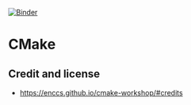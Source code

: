 [![Binder](https://mybinder.org/badge_logo.svg)](https://mybinder.org/v2/gh/ENCCS/cmake-workshop/HEAD)

# CMake

## Credit and license

- https://enccs.github.io/cmake-workshop/#credits
